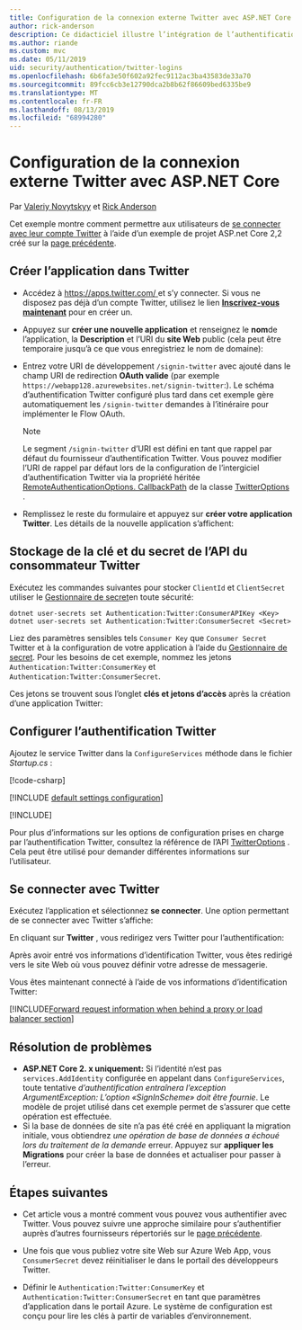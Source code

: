 ```yaml
---
title: Configuration de la connexion externe Twitter avec ASP.NET Core
author: rick-anderson
description: Ce didacticiel illustre l’intégration de l’authentification utilisateur de compte Twitter dans une application ASP.NET Core existante.
ms.author: riande
ms.custom: mvc
ms.date: 05/11/2019
uid: security/authentication/twitter-logins
ms.openlocfilehash: 6b6fa3e50f602a92fec9112ac3ba43583de33a70
ms.sourcegitcommit: 89fcc6cb3e12790dca2b8b62f86609bed6335be9
ms.translationtype: MT
ms.contentlocale: fr-FR
ms.lasthandoff: 08/13/2019
ms.locfileid: "68994280"
---
```

# <a name="twitter-external-sign-in-setup-with-aspnet-core"></a>Configuration de la connexion externe Twitter avec ASP.NET Core

Par [Valeriy Novytskyy](https://github.com/01binary) et [Rick Anderson](https://twitter.com/RickAndMSFT)

Cet exemple montre comment permettre aux utilisateurs de [se connecter avec leur compte Twitter](https://dev.twitter.com/web/sign-in/desktop-browser) à l’aide d’un exemple de projet ASP.net Core 2,2 créé sur la [page précédente](xref:security/authentication/social/index).

## <a name="create-the-app-in-twitter"></a>Créer l’application dans Twitter

* Accédez à [ https://apps.twitter.com/ ](https://apps.twitter.com/) et s’y connecter. Si vous ne disposez pas déjà d’un compte Twitter, utilisez le lien **[Inscrivez-vous maintenant](https://twitter.com/signup)** pour en créer un.

* Appuyez sur **créer une nouvelle application** et renseignez le **nom**de l’application, la **Description** et l’URI du **site Web** public (cela peut être temporaire jusqu’à ce que vous enregistriez le nom de domaine):

* Entrez votre URI de développement `/signin-twitter` avec ajouté dans le champ URI de redirection **OAuth valide** (par exemple `https://webapp128.azurewebsites.net/signin-twitter`:). Le schéma d’authentification Twitter configuré plus tard dans cet exemple gère automatiquement les `/signin-twitter` demandes à l’itinéraire pour implémenter le Flow OAuth.

  > [!NOTE]
  > Le segment `/signin-twitter` d’URI est défini en tant que rappel par défaut du fournisseur d’authentification Twitter. Vous pouvez modifier l’URI de rappel par défaut lors de la configuration de l’intergiciel d’authentification Twitter via la propriété héritée [RemoteAuthenticationOptions. CallbackPath](/dotnet/api/microsoft.aspnetcore.authentication.remoteauthenticationoptions.callbackpath) de la classe [TwitterOptions](/dotnet/api/microsoft.aspnetcore.authentication.twitter.twitteroptions) .

* Remplissez le reste du formulaire et appuyez sur **créer votre application Twitter**. Les détails de la nouvelle application s’affichent:

## <a name="storing-twitter-consumer-api-key-and-secret"></a>Stockage de la clé et du secret de l’API du consommateur Twitter

Exécutez les commandes suivantes pour stocker `ClientId` et `ClientSecret` utiliser le [Gestionnaire de secret](xref:security/app-secrets)en toute sécurité:

```console
dotnet user-secrets set Authentication:Twitter:ConsumerAPIKey <Key>
dotnet user-secrets set Authentication:Twitter:ConsumerSecret <Secret>
```

Liez des paramètres sensibles tels `Consumer Key` que `Consumer Secret` Twitter et à la configuration de votre application à l’aide du [Gestionnaire de secret](xref:security/app-secrets). Pour les besoins de cet exemple, nommez les jetons `Authentication:Twitter:ConsumerKey` et `Authentication:Twitter:ConsumerSecret`.

Ces jetons se trouvent sous l’onglet **clés et jetons d’accès** après la création d’une application Twitter:

## <a name="configure-twitter-authentication"></a>Configurer l’authentification Twitter

Ajoutez le service Twitter dans la `ConfigureServices` méthode dans le fichier *Startup.cs* :

[!code-csharp[](~/security/authentication/social/social-code/StartupTwitter.cs?name=snippet&highlight=10-14)]

[!INCLUDE [default settings configuration](includes/default-settings.md)]

[!INCLUDE[](includes/chain-auth-providers.md)]

Pour plus d’informations sur les options de configuration prises en charge par l’authentification Twitter, consultez la référence de l’API [TwitterOptions](/dotnet/api/microsoft.aspnetcore.builder.twitteroptions) . Cela peut être utilisé pour demander différentes informations sur l’utilisateur.

## <a name="sign-in-with-twitter"></a>Se connecter avec Twitter

Exécutez l’application et sélectionnez **se connecter**. Une option permettant de se connecter avec Twitter s’affiche:

En cliquant sur **Twitter** , vous redirigez vers Twitter pour l’authentification:

Après avoir entré vos informations d’identification Twitter, vous êtes redirigé vers le site Web où vous pouvez définir votre adresse de messagerie.

Vous êtes maintenant connecté à l’aide de vos informations d’identification Twitter:

[!INCLUDE[Forward request information when behind a proxy or load balancer section](includes/forwarded-headers-middleware.md)]

## <a name="troubleshooting"></a>Résolution de problèmes

* **ASP.NET Core 2. x uniquement:** Si l’identité n’est pas `services.AddIdentity` configurée en appelant dans `ConfigureServices`, toute tentative *d’authentification entraînera l’exception ArgumentException: L’option «SignInScheme» doit être fournie*. Le modèle de projet utilisé dans cet exemple permet de s’assurer que cette opération est effectuée.
* Si la base de données de site n’a pas été créé en appliquant la migration initiale, vous obtiendrez *une opération de base de données a échoué lors du traitement de la demande* erreur. Appuyez sur **appliquer les Migrations** pour créer la base de données et actualiser pour passer à l’erreur.

## <a name="next-steps"></a>Étapes suivantes

* Cet article vous a montré comment vous pouvez vous authentifier avec Twitter. Vous pouvez suivre une approche similaire pour s’authentifier auprès d’autres fournisseurs répertoriés sur le [page précédente](xref:security/authentication/social/index).

* Une fois que vous publiez votre site Web sur Azure Web App, vous `ConsumerSecret` devez réinitialiser le dans le portail des développeurs Twitter.

* Définir le `Authentication:Twitter:ConsumerKey` et `Authentication:Twitter:ConsumerSecret` en tant que paramètres d’application dans le portail Azure. Le système de configuration est conçu pour lire les clés à partir de variables d’environnement.
